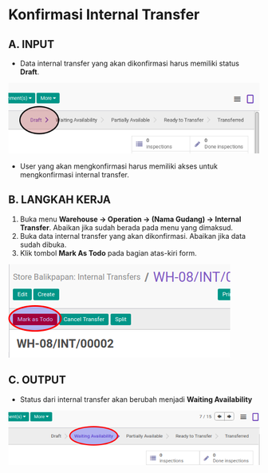 # Konfirmasi Internal Transfer

## A. INPUT

* Data internal transfer yang akan dikonfirmasi harus memiliki status **Draft**.

![](../../img/internal-transfer/status-draft.png)

* User yang akan mengkonfirmasi harus memiliki akses untuk mengkonfirmasi internal transfer.

## B. LANGKAH KERJA

1. Buka menu **Warehouse -> Operation -> (Nama Gudang) -> Internal Transfer**. Abaikan jika sudah berada pada menu yang dimaksud.
2. Buka data internal transfer yang akan dikonfirmasi. Abaikan jika data sudah dibuka.
3. Klik tombol **Mark As Todo** pada bagian atas-kiri form.

![](../../img/internal-transfer/tombol-mark-as-todo.png)

## C. OUTPUT

* Status dari internal transfer akan berubah menjadi **Waiting Availability**

![](../../img/internal-transfer/status-waiting.png)
